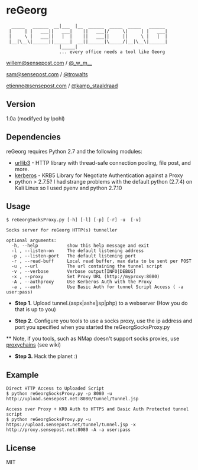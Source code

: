 reGeorg
=========

```                    _____
  _____   ______  __|___  |__  ______  _____  _____   ______
 |     | |   ___||   ___|    ||   ___|/     \|     | |   ___|
 |     \ |   ___||   |  |    ||   ___||     ||     \ |   |  |
 |__|\__\|______||______|  __||______|\_____/|__|\__\|______|
                    |_____|
                    ... every office needs a tool like Georg
```
willem@sensepost.com / [@\_w\_m\_\_]

sam@sensepost.com / [@trowalts]

etienne@sensepost.com / [@kamp_staaldraad]


Version
----

1.0a (modifyed by lpohl)

Dependencies
-----------

reGeorg requires Python 2.7 and the following modules:

* [urllib3] - HTTP library with thread-safe connection pooling, file post, and more.
* [kerberos] - KRB5 Library for Negotiate Authentication against a Proxy
* python > 2.7.5? I had strange problems with the default python (2.7.4) on Kali Linux so I used pyenv and python 2.7.10

Usage
--------------

```
$ reGeorgSocksProxy.py [-h] [-l] [-p] [-r] -u  [-v]

Socks server for reGeorg HTTP(s) tunneller

optional arguments:
  -h, --help           show this help message and exit
  -l , --listen-on     The default listening address
  -p , --listen-port   The default listening port
  -r , --read-buff     Local read buffer, max data to be sent per POST
  -u , --url           The url containing the tunnel script
  -v , --verbose       Verbose output[INFO|DEBUG]
  -x , --proxy         Set Proxy URL (http://myproxy:8080)
  -A , --authproxy     Use Kerberos Auth with the Proxy
  -a , --auth          Use Basic Auth for tunnel Script Access ( -a user:pass)

```

* **Step 1.**
Upload tunnel.(aspx|ashx|jsp|php) to a webserver (How you do that is up to
you)

* **Step 2.**
Configure you tools to use a socks proxy, use the ip address and port you
specified when
you started the reGeorgSocksProxy.py

** Note, if you tools, such as NMap doesn't support socks proxies, use
[proxychains] (see wiki) 

* **Step 3.** Hack the planet :)


Example
---------
```
Direct HTTP Access to Uploaded Script
$ python reGeorgSocksProxy.py -p 8080 -u http://upload.sensepost.net:8080/tunnel/tunnel.jsp

Access over Proxy + KRB Auth to HTTPS and Basic Auth Protected tunnel script
$ python reGeorgSocksProxy.py -u https://upload.sensepost.net/tunnel/tunnel.jsp -x http://proxy.sensepost.net:8080 -A -a user:pass
```

License
----

MIT


[@\_w\_m\_\_]:http://twitter.com/_w_m__
[@trowalts]:http://twitter.com/trowalts
[@kamp_staaldraad]:http://twitter.com/kamp_staaldraad
[urllib3]:https://pypi.python.org/pypi/urllib3
[kerberos]:https://pypi.python.org/pypi/kerberos
[proxychains]:http://sourceforge.net/projects/proxychains/
